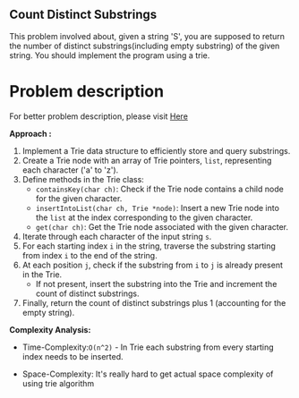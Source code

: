 ## Count Distinct Substrings

This problem involved about, given a string 'S', you are supposed to return the number of distinct substrings(including empty substring) of the given string. You should implement the program using a trie.

# Problem description

For better problem description, please visit [Here](https://www.codingninjas.com/studio/problems/count-distinct-substrings_985292?leftPanelTabValue=PROBLEM)

**Approach :**<br/>

1. Implement a Trie data structure to efficiently store and query substrings.
2. Create a Trie node with an array of Trie pointers, `list`, representing each character ('a' to 'z').
3. Define methods in the Trie class:
    - `containsKey(char ch)`: Check if the Trie node contains a child node for the given character.
    - `insertIntoList(char ch, Trie *node)`: Insert a new Trie node into the `list` at the index corresponding to the given character.
    - `get(char ch)`: Get the Trie node associated with the given character.
4. Iterate through each character of the input string `s`.
5. For each starting index `i` in the string, traverse the substring starting from index `i` to the end of the string.
6. At each position `j`, check if the substring from `i` to `j` is already present in the Trie.
    - If not present, insert the substring into the Trie and increment the count of distinct substrings.
7. Finally, return the count of distinct substrings plus 1 (accounting for the empty string).

**Complexity Analysis:**<br/>

-   Time-Complexity:`O(n^2)` - In Trie each substring from every starting index needs to be inserted.

-   Space-Complexity: It's really hard to get actual space complexity of using trie algorithm
